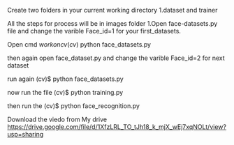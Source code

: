 
Create two folders in your current working directory
1.dataset and trainer

All the steps for process will be in images folder
1.Open face-datasets.py file and change the varible Face_id=1 for your first_datasets.

Open cmd 
$workon cv
(cv)$ python face_datasets.py 

then again open face_dataset.py and change the varible Face_id=2 for next dataset

run again 
(cv)$ python face_datasets.py 


now run the file
(cv)$ python training.py

then run the 
(cv)$ python face_recognition.py


Download the viedo from My drive
https://drive.google.com/file/d/1XfzLRL_TO_tJh18_k_mjX_wEj7xqNOLt/view?usp=sharing
